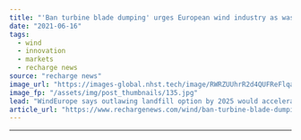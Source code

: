 ```yaml
---
title: "'Ban turbine blade dumping' urges European wind industry as waste mountain looms"
date: "2021-06-16"
tags: 
  - wind
  - innovation
  - markets
  - recharge news
source: "recharge news"
image_url: "https://images-global.nhst.tech/image/RWRZUUhrR2d4QUFReFlqaG9RUmNRc054aGlyNG5nVE1FL1BpZk1MQldsST0=/nhst/binary/5e2336e6663985c79accaba177866bd1"
image_fp: "/assets/img/post_thumbnails/135.jpg"
lead: "WindEurope says outlawing landfill option by 2025 would accelerate key sustainability technologies as sector commits to 100% recycling, reuse or recovery ahead of surge in decommissioning"
article_url: "https://www.rechargenews.com/wind/ban-turbine-blade-dumping-urges-european-wind-industry-as-waste-mountain-looms/2-1-1026153"
---
```


---
